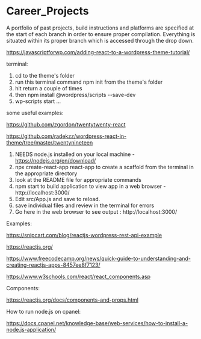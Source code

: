 # Career_Projects
A portfolio of past projects, build instructions and platforms are specified at the start of each branch in order to ensure proper compilation.  Everything is situated within its proper branch which is accessed through the drop down.



https://javascriptforwp.com/adding-react-to-a-wordpress-theme-tutorial/


terminal:

1. cd to the theme's folder
2. run this terminal command npm init from the theme's folder
3. hit return a couple of times
4. then npm install @wordpress/scripts --save-dev
5. wp-scripts start
...


some useful examples: 

https://github.com/zgordon/twentytwenty-react

https://github.com/radekzz/wordpress-react-in-theme/tree/master/twentynineteen



1. NEEDS node.js installed on your local machine - https://nodejs.org/en/download/
2. npx create-react-app react-app to create a scaffold from the terminal in the appropriate directory
3. look at the README file for appropriate commands
4. npm start to build application to view app in a web browser - http://localhost:3000/
5. Edit src/App.js and save to reload.
6. save individual files and review in the terminal for errors
7. Go here in the web browser to see output : http://localhost:3000/



Examples: 

https://snipcart.com/blog/reactjs-wordpress-rest-api-example

https://reactjs.org/

https://www.freecodecamp.org/news/quick-guide-to-understanding-and-creating-reactjs-apps-8457ee8f7123/

https://www.w3schools.com/react/react_components.asp

Components: 

https://reactjs.org/docs/components-and-props.html


How to run node.js on cpanel:

https://docs.cpanel.net/knowledge-base/web-services/how-to-install-a-node.js-application/


